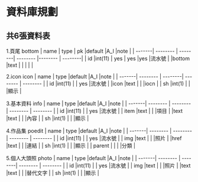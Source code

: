 # 資料庫規劃
## 共6張資料表

1.頁尾
bottom
| name   | type     | pk      |default   |A_I     |note      |
| -------| -------- | --------| -------- |-------- | --------|
| id     |int(11)  | yes     | yes      |yes     |流水號     |
|bottom  |text      |         |          |        |          |   

2.icon
icon
| name   | type     |default  |A_I       |note      |
| -------| -------- | --------| -------- | -------- |
| id     |int(11)   |         | yes      |流水號     |
|icon    |text      |         |          |iocn      |
| sh     |int(1)    |         |          |顯示      |

3.基本資料
info
| name   | type     |default  |A_I       |note      |
| -------| -------- | --------| -------- | -------- |
| id     |int(11)   |         | yes      |流水號     |
| item   |text      |         |          |項目      |
|text    |text      |         |          |內容      |
| sh     |int(1)    |         |          |顯示      |

4.作品集
poedit
| name   | type     |default  |A_I       |note      |
| -------| -------- | --------| -------- | -------- |
| id     |int(11)   |         | yes      |流水號    |
| img    |text      |         |          |照片      |
|href    |text      |         |          |連結      |
| sh     |int(1)    |         |          |顯示      |
| parent |          |         |          |分類      |

5.個人大頭照
photo
| name   | type     |default  |A_I       |note      |
| -------| -------- | --------| -------- | -------- |
| id     |int(11)   |         | yes      |流水號     |
| img    |text      |         |          |照片      |
|text    |text      |         |          |替代文字   |
| sh     |int(1)    |         |          |顯示      |
